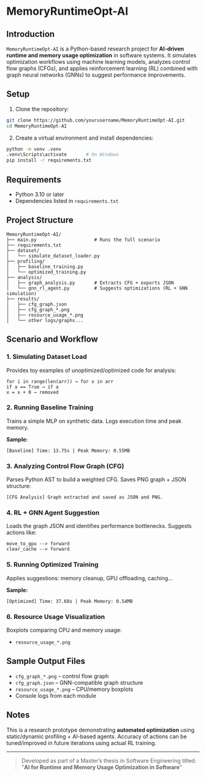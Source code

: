 # MemoryRuntimeOpt-AI

## Introduction

`MemoryRuntimeOpt-AI` is a Python-based research project for **AI-driven runtime and memory usage optimization** in software systems. It simulates optimization workflows using machine learning models, analyzes control flow graphs (CFGs), and applies reinforcement learning (RL) combined with graph neural networks (GNNs) to suggest performance improvements.

## Setup

1. Clone the repository:

```bash
git clone https://github.com/yourusername/MemoryRuntimeOpt-AI.git
cd MemoryRuntimeOpt-AI
```

2. Create a virtual environment and install dependencies:

```bash
python -m venv .venv
.venv\Scripts\activate       # On Windows
pip install -r requirements.txt
```

## Requirements

- Python 3.10 or later
- Dependencies listed in `requirements.txt`

## Project Structure

```plaintext
MemoryRuntimeOpt-AI/
├── main.py                     # Runs the full scenario
├── requirements.txt
├── dataset/
│   └── simulate_dataset_loader.py
├── profiling/
│   ├── baseline_training.py
│   └── optimized_training.py
├── analysis/
│   ├── graph_analysis.py       # Extracts CFG + exports JSON
│   └── gnn_rl_agent.py         # Suggests optimizations (RL + GNN simulation)
├── results/
│   ├── cfg_graph.json
│   ├── cfg_graph_*.png
│   ├── resource_usage_*.png
│   └── other logs/graphs...
```

## Scenario and Workflow

### 1. Simulating Dataset Load

Provides toy examples of unoptimized/optimized code for analysis:

```
for i in range(len(arr)) → for x in arr
if a == True → if a
x = x + 0 → removed
```

### 2. Running Baseline Training

Trains a simple MLP on synthetic data. Logs execution time and peak memory.

**Sample:**
```
[Baseline] Time: 13.75s | Peak Memory: 0.55MB
```

### 3. Analyzing Control Flow Graph (CFG)

Parses Python AST to build a weighted CFG. Saves PNG graph + JSON structure:

```
[CFG Analysis] Graph extracted and saved as JSON and PNG.
```

### 4. RL + GNN Agent Suggestion

Loads the graph JSON and identifies performance bottlenecks. Suggests actions like:

```
move_to_gpu --> forward
clear_cache --> forward
```

### 5. Running Optimized Training

Applies suggestions: memory cleanup, GPU offloading, caching...

**Sample:**
```
[Optimized] Time: 37.68s | Peak Memory: 0.54MB
```

### 6. Resource Usage Visualization

Boxplots comparing CPU and memory usage:

- `resource_usage_*.png`

## Sample Output Files

- `cfg_graph_*.png` – control flow graph
- `cfg_graph.json` – GNN-compatible graph structure
- `resource_usage_*.png` – CPU/memory boxplots
- Console logs from each module

## Notes

This is a research prototype demonstrating **automated optimization** using static/dynamic profiling + AI-based agents. Accuracy of actions can be tuned/improved in future iterations using actual RL training.

---

> Developed as part of a Master’s thesis in Software Engineering titled:
> "**AI for Runtime and Memory Usage Optimization in Software**"
